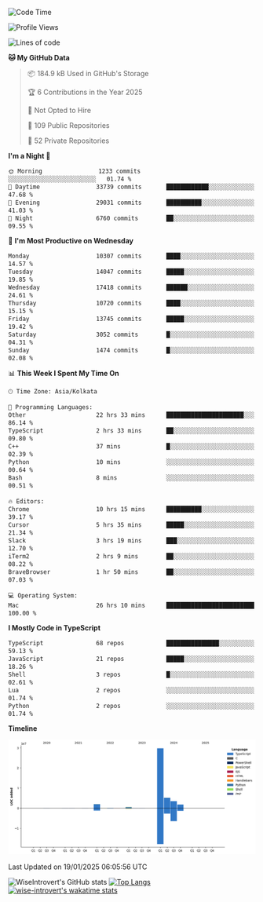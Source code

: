 <!--START_SECTION:waka-->
![Code Time](http://img.shields.io/badge/Code%20Time-2%2C135%20hrs-blue)

![Profile Views](http://img.shields.io/badge/Profile%20Views-0-blue)

![Lines of code](https://img.shields.io/badge/From%20Hello%20World%20I%27ve%20Written-43.1%20million%20lines%20of%20code-blue)

**🐱 My GitHub Data** 

> 📦 184.9 kB Used in GitHub's Storage 
 > 
> 🏆 6 Contributions in the Year 2025
 > 
> 🚫 Not Opted to Hire
 > 
> 📜 109 Public Repositories 
 > 
> 🔑 52 Private Repositories 
 > 
**I'm a Night 🦉** 

```text
🌞 Morning                1233 commits        ░░░░░░░░░░░░░░░░░░░░░░░░░   01.74 % 
🌆 Daytime                33739 commits       ████████████░░░░░░░░░░░░░   47.68 % 
🌃 Evening                29031 commits       ██████████░░░░░░░░░░░░░░░   41.03 % 
🌙 Night                  6760 commits        ██░░░░░░░░░░░░░░░░░░░░░░░   09.55 % 
```
📅 **I'm Most Productive on Wednesday** 

```text
Monday                   10307 commits       ████░░░░░░░░░░░░░░░░░░░░░   14.57 % 
Tuesday                  14047 commits       █████░░░░░░░░░░░░░░░░░░░░   19.85 % 
Wednesday                17418 commits       ██████░░░░░░░░░░░░░░░░░░░   24.61 % 
Thursday                 10720 commits       ████░░░░░░░░░░░░░░░░░░░░░   15.15 % 
Friday                   13745 commits       █████░░░░░░░░░░░░░░░░░░░░   19.42 % 
Saturday                 3052 commits        █░░░░░░░░░░░░░░░░░░░░░░░░   04.31 % 
Sunday                   1474 commits        █░░░░░░░░░░░░░░░░░░░░░░░░   02.08 % 
```


📊 **This Week I Spent My Time On** 

```text
🕑︎ Time Zone: Asia/Kolkata

💬 Programming Languages: 
Other                    22 hrs 33 mins      ██████████████████████░░░   86.14 % 
TypeScript               2 hrs 33 mins       ██░░░░░░░░░░░░░░░░░░░░░░░   09.80 % 
C++                      37 mins             █░░░░░░░░░░░░░░░░░░░░░░░░   02.39 % 
Python                   10 mins             ░░░░░░░░░░░░░░░░░░░░░░░░░   00.64 % 
Bash                     8 mins              ░░░░░░░░░░░░░░░░░░░░░░░░░   00.51 % 

🔥 Editors: 
Chrome                   10 hrs 15 mins      ██████████░░░░░░░░░░░░░░░   39.17 % 
Cursor                   5 hrs 35 mins       █████░░░░░░░░░░░░░░░░░░░░   21.34 % 
Slack                    3 hrs 19 mins       ███░░░░░░░░░░░░░░░░░░░░░░   12.70 % 
iTerm2                   2 hrs 9 mins        ██░░░░░░░░░░░░░░░░░░░░░░░   08.22 % 
BraveBrowser             1 hr 50 mins        ██░░░░░░░░░░░░░░░░░░░░░░░   07.03 % 

💻 Operating System: 
Mac                      26 hrs 10 mins      █████████████████████████   100.00 % 
```

**I Mostly Code in TypeScript** 

```text
TypeScript               68 repos            ███████████████░░░░░░░░░░   59.13 % 
JavaScript               21 repos            █████░░░░░░░░░░░░░░░░░░░░   18.26 % 
Shell                    3 repos             █░░░░░░░░░░░░░░░░░░░░░░░░   02.61 % 
Lua                      2 repos             ░░░░░░░░░░░░░░░░░░░░░░░░░   01.74 % 
Python                   2 repos             ░░░░░░░░░░░░░░░░░░░░░░░░░   01.74 % 
```



**Timeline**

![Lines of Code chart](https://raw.githubusercontent.com/wise-introvert/wise-introvert/master/assets/bar_graph.png)


 Last Updated on 19/01/2025 06:05:56 UTC
<!--END_SECTION:waka-->

![WiseIntrovert's GitHub stats](https://github-readme-stats.vercel.app/api?username=wise-introvert&count_private=true&show_icons=true)
[![Top Langs](https://github-readme-stats.vercel.app/api/top-langs/?username=wise-introvert&langs_count=10)](https://github.com/anuraghazra/github-readme-stats)
[![wise-introvert's wakatime stats](https://github-readme-stats.vercel.app/api/wakatime?username=wiseintrovert)](https://github.com/anuraghazra/github-readme-stats)

